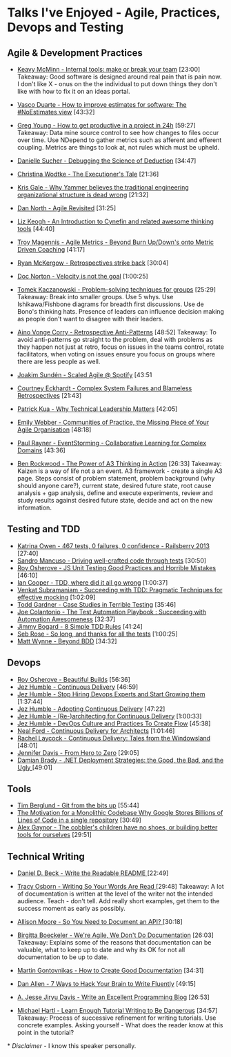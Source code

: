 # Talks I've Enjoyed - Agile, Practices, Devops and Testing

## Agile & Development Practices

- [Keavy McMinn - Internal tools: make or break your team](https://vimeo.com/68762928)  [23:00]
Takeaway: Good software is designed around real pain that is pain now. I don't like X - onus on the the individual to put down things they don't like with how to fix it on an ideas portal. 

- [Vasco Duarte - How to improve estimates for software: The #NoEstimates view](https://www.youtube.com/watch?v=7ud-4bKJr8k)  [43:32]

- [Greg Young - How to get productive in a project in 24h](https://www.youtube.com/watch?v=KaLROwp-VDY)  [59:27]
Takeaway: Data mine source control to see how changes to files occur over time. Use NDepend to gather metrics such as afferent and efferent coupling. Metrics are things to look at, not rules which must be upheld.

- [Danielle Sucher - Debugging the Science of Deduction](https://vimeo.com/111108891)  [34:47]
- [Christina Wodtke - The Executioner's Tale](https://vimeo.com/86392023)  [21:36]
- [Kris Gale - Why Yammer believes the traditional engineering organizational structure is dead wrong](https://www.youtube.com/watch?v=RsWZNaaic1k)  [21:32]
- [Dan North - Agile Revisited](https://www.youtube.com/watch?v=pcLbkmvqfiY)  [31:25]
- [Liz Keogh - An Introduction to Cynefin and related awesome thinking tools](https://vimeo.com/144981699)  [44:40]
- [Troy Magennis - Agile Metrics - Beyond Burn Up/Down's onto Metric Driven Coaching](https://vimeo.com/144824390)  [41:17]
- [Ryan McKergow - Retrospectives strike back](https://www.youtube.com/watch?v=MR9kRtQYCu0) [30:04]
- [Doc Norton - Velocity is not the goal](https://vimeo.com/97505655) [1:00:25]

- [Tomek Kaczanowski - Problem-solving techniques for groups](https://vimeo.com/126778448)  [25:29]
Takeaway: Break into smaller groups. Use 5 whys. Use Ishikawa/Fishbone diagrams for breadth first discussions. Use de Bono's thinking hats. Presence of leaders can influence decision making as people don't want to disagree with their leaders. 

- [Aino Vonge Corry - Retrospective Anti-Patterns](https://www.youtube.com/watch?v=Os7_lF6VMXw) [48:52]
Takeaway: To avoid anti-patterns go straight to the problem, deal with problems as they happen not just at retro, focus on issues in the teams control, rotate facilitators, when voting on issues ensure you focus on groups where there are less people as well. 

- [Joakim Sundén - Scaled Agile @ Spotify](https://vimeo.com/111131934)  [43:51
- [Courtney Eckhardt - Complex System Failures and Blameless Retrospectives](https://www.youtube.com/watch?v=Sj0sdbiyatk) [21:43]
- [Patrick Kua - Why Technical Leadership Matters](https://www.youtube.com/watch?v=_6BKK1SPAVI) [42:05]
- [Emily Webber - Communities of Practice, the Missing Piece of Your Agile Organisation](https://www.youtube.com/watch?v=9Owrovki73o) [48:18]
- [Paul Rayner - EventStorming - Collaborative Learning for Complex Domains](https://www.youtube.com/watch?v=04tGbixfGEY) [43:36]

- [Ben Rockwood - The Power of A3 Thinking in Action](https://www.youtube.com/watch?v=WoR2CYAwfEM) [26:33]
Takeaway: Kaizen is a way of life not a an event. A3 framework - create a single A3 page. Steps consist of problem statement, problem background (why should anyone care?), current state, desired future state, root cause analysis + gap analysis, define and execute experiments, review and study results against desired future state, decide and act on the new information.

## Testing and TDD

- [Katrina Owen - 467 tests, 0 failures, 0 confidence - Railsberry 2013](https://vimeo.com/68730418)  [27:40]
- [Sandro Mancuso - Driving well-crafted code through tests](https://vimeo.com/120567335)  [30:50]
- [Roy Osherove - JS Unit Testing Good Practices and Horrible Mistakes](https://www.youtube.com/watch?v=iP0Vl-vU3XM)  [46:10]
- [Ian Cooper - TDD, where did it all go wrong](https://vimeo.com/68375232)  [1:00:37]
- [Venkat Subramaniam - Succeeding with TDD: Pragmatic Techniques for effective mocking](https://vimeo.com/68383352) [1:02:09]
- [Todd Gardner - Case Studies in Terrible Testing](https://vimeo.com/144684986)  [35:46]
- [Joe Colantonio - The Test Automation Playbook : Succeeding with Automation Awesomeness](https://vimeo.com/144831370) [32:37]
- [Jimmy Bogard - 8 Simple TDD Rules](https://vimeo.com/111091466)  [41:24]
- [Seb Rose - So long, and thanks for all the tests](https://vimeo.com/105861375)  [1:00:25]
- [Matt Wynne - Beyond BDD](https://vimeo.com/143941147) [34:32]

## Devops

- [Roy Osherove - Beautiful Builds](https://vimeo.com/97516289)   [56:36]
- [Jez Humble - Continuous Delivery](https://www.youtube.com/watch?v=skLJuksCRTw)  [46:59]
- [Jez Humble - Stop Hiring Devops Experts and Start Growing them](https://www.youtube.com/watch?v=6m9nCtyn6kE)  [1:37:44]
- [Jez Humble - Adopting Continuous Delivery](https://vimeo.com/68320415)  [47:22]
- [Jez Humble - (Re-)architecting for Continuous Delivery](https://vimeo.com/68226813)  [1:00:33]
- [Jez Humble - DevOps Culture and Practices To Create Flow](https://www.youtube.com/watch?v=oX8af9kLhlk)  [45:38]
- [Neal Ford - Continuous Delivery for Architects](https://vimeo.com/105751212) [1:01:46]
- [Rachel Laycock - Continuous Delivery: Tales from the Windowsland](https://www.youtube.com/watch?v=TpzRuUB9r9o)  [48:01]
- [Jennifer Davis - From Hero to Zero](https://vimeo.com/104252736)  [29:05]
- [Damian Brady - .NET Deployment Strategies: the Good, the Bad, and the Ugly ](https://vimeo.com/171950824) [49:01]

## Tools

- [Tim Berglund - Git from the bits up](https://www.youtube.com/watch?v=MYP56QJpDr4)  [55:44]
- [The Motivation for a Monolithic Codebase Why Google Stores Billions of Lines of Code in  a single repository](https://www.youtube.com/watch?v=W71BTkUbdqE)  [30:49]
- [Alex Gaynor - The cobbler's children have no shoes, or building better tools for ourselves](https://www.youtube.com/watch?v=gRFHvavxnos) [29:51]

## Technical Writing
- [Daniel D. Beck - Write the Readable README ](https://www.youtube.com/watch?v=2dAK42B7qtw) [22:49]
- [Tracy Osborn - Writing So Your Words Are Read ](https://www.youtube.com/watch?v=8LiV759Bje0) [29:48]
Takeaway: A lot of documentation is written at the level of the writer not the intended audience. Teach - don't tell. Add really short examples, get them to the success moment as early as possibly.

- [Allison Moore - So You Need to Document an API? ](https://www.youtube.com/watch?v=KSXL-BDoGOw) [30:18]
- [Birgitta Boeckeler - We're Agile, We Don't Do Documentation](https://www.youtube.com/watch?v=UvI3zlv5oUA) [26:03]
Takeaway: Explains some of the reasons that documentation can be valuable, what to keep up to date and why its OK for not all documentation to be up to date. 

- [Martin Gontovnikas - How to Create Good Documentation](https://www.youtube.com/watch?v=lw9R2qMCdqk)  [34:31]
- [Dan Allen - 7 Ways to Hack Your Brain to Write Fluently](https://www.youtube.com/watch?v=r6RXRi5pBXg)  [49:15]
- [A. Jesse Jiryu Davis - Write an Excellent Programming Blog](https://www.youtube.com/watch?v=eHXq-IzlGUE) [26:53]
- [Michael Hartl - Learn Enough Tutorial Writing to Be Dangerous](https://www.youtube.com/watch?v=TpmoxsYeap0) [34:57] 
Takeaway: Process of successive refinement for writing tutorials. Use concrete examples. Asking yourself - What does the reader know at this point in the tutorial?

\* *Disclaimer* - I know this speaker personally.
